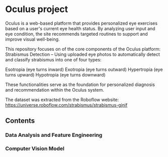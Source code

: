 # Oculus project
Oculus is a web-based platform that provides personalized eye exercises based on a user's current eye health status. By analyzing user input and eye condition, the site recommends targeted routines to support and improve visual well-being.

This repository focuses on of the core components of the Oculus platform:
Strabismus Detection – Using uploaded eye photos to automatically detect and classify strabismus into one of four types:

Esotropia (eye turns inward)
Exotropia (eye turns outward)
Hypertropia (eye turns upward)
Hypotropia (eye turns downward)

These functionalities serve as the foundation for personalized diagnosis and recommendation within the Oculus system.

The dataset was extracted from the Roboflow website: https://universe.roboflow.com/strabismus/strabismus-gjnif
## Contents
### Data Analysis and Feature Engineering




### Computer Vision Model
